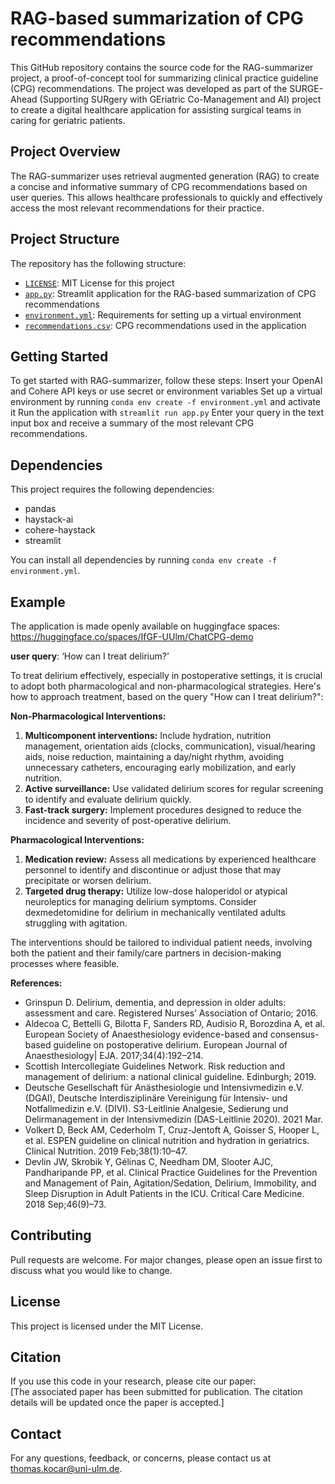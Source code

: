 # RAG-based summarization of CPG recommendations
This GitHub repository contains the source code for the RAG-summarizer project, a proof-of-concept tool for summarizing clinical practice guideline (CPG) recommendations. The project was developed as part of the SURGE-Ahead (Supporting SURgery with GEriatric Co-Management and AI) project to create a digital healthcare application for assisting surgical teams in caring for geriatric patients.

## Project Overview
The RAG-summarizer uses retrieval augmented generation (RAG) to create a concise and informative summary of CPG recommendations based on user queries. This allows healthcare professionals to quickly and effectively access the most relevant recommendations for their practice.

## Project Structure
The repository has the following structure:
- [`LICENSE`](./LICENSE): MIT License for this project
- [`app.py`](./app.py): Streamlit application for the RAG-based summarization of CPG recommendations
- [`environment.yml`](./environment.yml): Requirements for setting up a virtual environment
- [`recommendations.csv`](./recommendations.csv): CPG recommendations used in the application

## Getting Started
To get started with RAG-summarizer, follow these steps:
Insert your OpenAI and Cohere API keys or use secret or environment variables 
Set up a virtual environment by running `conda env create -f environment.yml` and activate it
Run the application with `streamlit run app.py`
Enter your query in the text input box and receive a summary of the most relevant CPG recommendations.

## Dependencies
This project requires the following dependencies:
- pandas
- haystack-ai
- cohere-haystack
- streamlit

You can install all dependencies by running `conda env create -f environment.yml`.

## Example
The application is made openly available on huggingface spaces: https://huggingface.co/spaces/IfGF-UUlm/ChatCPG-demo

**user query**: ‘How can I treat delirium?’

To treat delirium effectively, especially in postoperative settings, it is crucial to adopt both pharmacological and non-pharmacological strategies. Here's how to approach treatment, based on the query "How can I treat delirium?":

**Non-Pharmacological Interventions:**
1. **Multicomponent interventions:** Include hydration, nutrition management, orientation aids (clocks, communication), visual/hearing aids, noise reduction, maintaining a day/night rhythm, avoiding unnecessary catheters, encouraging early mobilization, and early nutrition.
2. **Active surveillance:** Use validated delirium scores for regular screening to identify and evaluate delirium quickly.
3. **Fast-track surgery:** Implement procedures designed to reduce the incidence and severity of post-operative delirium.

**Pharmacological Interventions:**
1. **Medication review:** Assess all medications by experienced healthcare personnel to identify and discontinue or adjust those that may precipitate or worsen delirium.
2. **Targeted drug therapy:** Utilize low-dose haloperidol or atypical neuroleptics for managing delirium symptoms. Consider dexmedetomidine for delirium in mechanically ventilated adults struggling with agitation.

The interventions should be tailored to individual patient needs, involving both the patient and their family/care partners in decision-making processes where feasible.

**References:**
- Grinspun D. Delirium, dementia, and depression in older adults: assessment and care. Registered Nurses’ Association of Ontario; 2016.
- Aldecoa C, Bettelli G, Bilotta F, Sanders RD, Audisio R, Borozdina A, et al. European Society of Anaesthesiology evidence-based and consensus-based guideline on postoperative delirium. European Journal of Anaesthesiology| EJA. 2017;34(4):192–214.
- Scottish Intercollegiate Guidelines Network. Risk reduction and management of delirium: a national clinical guideline. Edinburgh; 2019.
- Deutsche Gesellschaft für Anästhesiologie und Intensivmedizin e.V. (DGAI), Deutsche Interdisziplinäre Vereinigung für Intensiv- und Notfallmedizin e.V. (DIVI). S3-Leitlinie Analgesie, Sedierung und Delirmanagement in der Intensivmedizin (DAS-Leitlinie 2020). 2021 Mar.
- Volkert D, Beck AM, Cederholm T, Cruz-Jentoft A, Goisser S, Hooper L, et al. ESPEN guideline on clinical nutrition and hydration in geriatrics. Clinical Nutrition. 2019 Feb;38(1):10–47.
- Devlin JW, Skrobik Y, Gélinas C, Needham DM, Slooter AJC, Pandharipande PP, et al. Clinical Practice Guidelines for the Prevention and Management of Pain, Agitation/Sedation, Delirium, Immobility, and Sleep Disruption in Adult Patients in the ICU. Critical Care Medicine. 2018 Sep;46(9)–73.

## Contributing
Pull requests are welcome. For major changes, please open an issue first to discuss what you would like to change.

## License
This project is licensed under the MIT License.

## Citation
If you use this code in your research, please cite our paper: \
[The associated paper has been submitted for publication. The citation details will be updated once the paper is accepted.]

## Contact
For any questions, feedback, or concerns, please contact us at thomas.kocar@uni-ulm.de.
